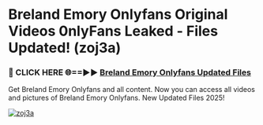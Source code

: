 # Breland Emory Onlyfans Original Videos 0nlyFans Leaked - Files Updated! (zoj3a)

<h3>🔴 CLICK HERE 🌐==►► <a href="https://tinyurl.com/2m67pmp6" rel="nofollow">Breland Emory Onlyfans Updated Files</a></h3>

Get Breland Emory Onlyfans and all content. Now you can access all videos and pictures of Breland Emory Onlyfans. New Updated Files 2025!

[![zoj3a](https://i.imgur.com/H4QAA4z.gif)](https://tinyurl.com/2m67pmp6)